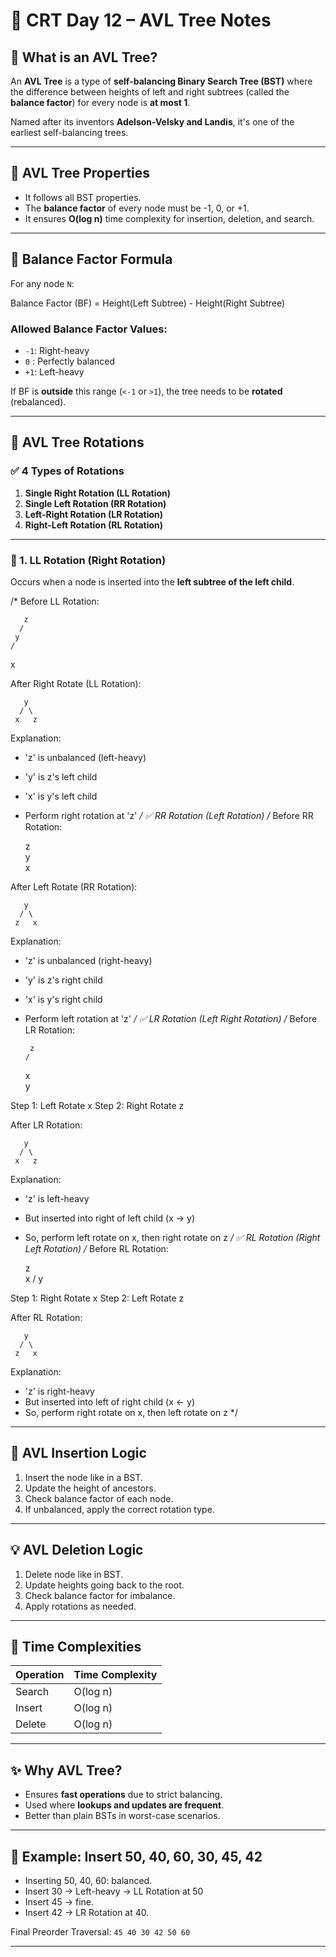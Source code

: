 # 🌳 CRT Day 12 – AVL Tree Notes

## 🧠 What is an AVL Tree?
An **AVL Tree** is a type of **self-balancing Binary Search Tree (BST)** where the difference between heights of left and right subtrees (called the **balance factor**) for every node is **at most 1**.

Named after its inventors **Adelson-Velsky and Landis**, it's one of the earliest self-balancing trees.

---

## 📏 AVL Tree Properties

- It follows all BST properties.
- The **balance factor** of every node must be -1, 0, or +1.
- It ensures **O(log n)** time complexity for insertion, deletion, and search.

---

## 🧮 Balance Factor Formula

For any node `N`:

Balance Factor (BF) = Height(Left Subtree) - Height(Right Subtree)

### Allowed Balance Factor Values:

- `-1`: Right-heavy
- `0` : Perfectly balanced
- `+1`: Left-heavy

If BF is **outside** this range (`<-1` or `>1`), the tree needs to be **rotated** (rebalanced).

---

## 🔄 AVL Tree Rotations

### ✅ 4 Types of Rotations

1. **Single Right Rotation (LL Rotation)**
2. **Single Left Rotation (RR Rotation)**
3. **Left-Right Rotation (LR Rotation)**
4. **Right-Left Rotation (RL Rotation)**

---

### 🔁 1. LL Rotation (Right Rotation)

Occurs when a node is inserted into the **left subtree of the left child**.

/*
Before LL Rotation:

       z
      /
     y
    /
   x

After Right Rotate (LL Rotation):

       y
      / \
     x   z

Explanation:
- 'z' is unbalanced (left-heavy)
- 'y' is z's left child
- 'x' is y's left child
- Perform right rotation at 'z'
*/
✅ RR Rotation (Left Rotation)
/*
Before RR Rotation:

     z
      \
       y
        \
         x

After Left Rotate (RR Rotation):

       y
      / \
     z   x

Explanation:
- 'z' is unbalanced (right-heavy)
- 'y' is z's right child
- 'x' is y's right child
- Perform left rotation at 'z'
*/
✅ LR Rotation (Left Right Rotation)
/*
Before LR Rotation:

       z
      /
     x
      \
       y

Step 1: Left Rotate x
Step 2: Right Rotate z

After LR Rotation:

       y
      / \
     x   z

Explanation:
- 'z' is left-heavy
- But inserted into right of left child (x → y)
- So, perform left rotate on x, then right rotate on z
*/
✅ RL Rotation (Right Left Rotation)
/*
Before RL Rotation:

     z
      \
       x
      /
     y

Step 1: Right Rotate x
Step 2: Left Rotate z

After RL Rotation:

       y
      / \
     z   x

Explanation:
- 'z' is right-heavy
- But inserted into left of right child (x ← y)
- So, perform right rotate on x, then left rotate on z
*/

---

## 🌲 AVL Insertion Logic

1. Insert the node like in a BST.
2. Update the height of ancestors.
3. Check balance factor of each node.
4. If unbalanced, apply the correct rotation type.

---

## 💡 AVL Deletion Logic

1. Delete node like in BST.
2. Update heights going back to the root.
3. Check balance factor for imbalance.
4. Apply rotations as needed.

---

## 📐 Time Complexities

| Operation | Time Complexity |
|-----------|-----------------|
| Search    | O(log n)        |
| Insert    | O(log n)        |
| Delete    | O(log n)        |

---

## ✨ Why AVL Tree?

- Ensures **fast operations** due to strict balancing.
- Used where **lookups and updates are frequent**.
- Better than plain BSTs in worst-case scenarios.

---

## 📌 Example: Insert 50, 40, 60, 30, 45, 42

- Inserting 50, 40, 60: balanced.
- Insert 30 → Left-heavy → LL Rotation at 50
- Insert 45 → fine.
- Insert 42 → LR Rotation at 40.

Final Preorder Traversal: `45 40 30 42 50 60`

---
